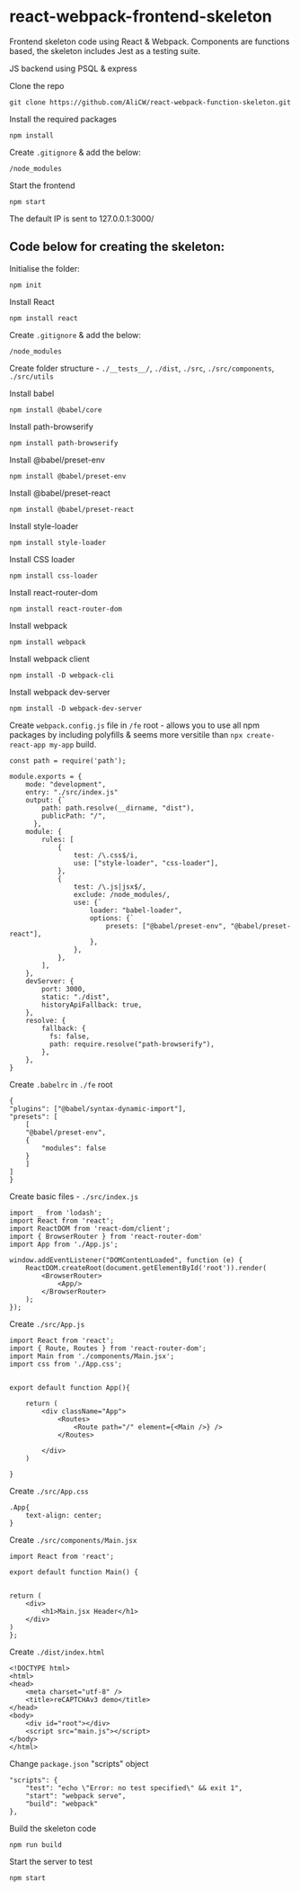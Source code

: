 # react-webpack-frontend-skeleton
Frontend skeleton code using React &amp; Webpack. Components are functions based, the skeleton includes Jest as a testing suite.

JS backend using PSQL & express

Clone the repo

    git clone https://github.com/AliCW/react-webpack-function-skeleton.git

Install the required packages

    npm install

Create `.gitignore` & add the below:

    /node_modules

Start the frontend

    npm start

The default IP is sent to 127.0.0.1:3000/


## Code below for creating the skeleton:

Initialise the folder:

    npm init

Install React

    npm install react
    
Create `.gitignore` & add the below:

    /node_modules

Create folder structure - `./__tests__/`, `./dist`, `./src`, `./src/components`, `./src/utils`

Install babel

    npm install @babel/core

Install path-browserify

    npm install path-browserify

Install @babel/preset-env

    npm install @babel/preset-env

Install @babel/preset-react

    npm install @babel/preset-react

Install style-loader

    npm install style-loader

Install CSS loader

    npm install css-loader

Install react-router-dom

    npm install react-router-dom

Install webpack

    npm install webpack

Install webpack client

    npm install -D webpack-cli

Install webpack dev-server

    npm install -D webpack-dev-server

Create `webpack.config.js` file in `/fe` root - allows you to use all npm packages by including polyfills & seems more versitile than `npx create-react-app my-app` build.

    const path = require('path');

    module.exports = {
        mode: "development",
        entry: "./src/index.js"
        output: {`
            path: path.resolve(__dirname, "dist"),
            publicPath: "/",
          },
        module: {
            rules: [
                {
                    test: /\.css$/i,
                    use: ["style-loader", "css-loader"],
                },
                {
                    test: /\.js|jsx$/,
                    exclude: /node_modules/,
                    use: {`
                        loader: "babel-loader",
                        options: {`
                            presets: ["@babel/preset-env", "@babel/preset-react"],
                        },
                    },
                },
            ],
        },
        devServer: {
            port: 3000,
            static: "./dist",
            historyApiFallback: true,
        },
        resolve: {
            fallback: {
              fs: false,
              path: require.resolve("path-browserify"),
            },
        },
    }

Create `.babelrc` in `./fe` root

    {
    "plugins": ["@babel/syntax-dynamic-import"],
    "presets": [
        [
        "@babel/preset-env",
        {
            "modules": false
        }
        ]
    ]
    }

Create basic files - `./src/index.js`

    import _ from 'lodash';
    import React from 'react';
    import ReactDOM from 'react-dom/client';
    import { BrowserRouter } from 'react-router-dom'
    import App from './App.js';

    window.addEventListener("DOMContentLoaded", function (e) {
        ReactDOM.createRoot(document.getElementById('root')).render(
            <BrowserRouter>
                <App/>
            </BrowserRouter>
        );
    });

Create `./src/App.js`

    import React from 'react';
    import { Route, Routes } from 'react-router-dom';
    import Main from './components/Main.jsx';
    import css from './App.css';


    export default function App(){

        return (
            <div className="App">
                <Routes>
                    <Route path="/" element={<Main />} />
                </Routes>

            </div>
        )

    }

Create `./src/App.css`

    .App{
        text-align: center;
    }

Create `./src/components/Main.jsx`

    import React from 'react';

    export default function Main() {


    return (
        <div>
            <h1>Main.jsx Header</h1>
        </div>
    )
    };

Create `./dist/index.html`

    <!DOCTYPE html>
    <html>
    <head>
        <meta charset="utf-8" />
        <title>reCAPTCHAv3 demo</title>
    </head>
    <body>
        <div id="root"></div>
        <script src="main.js"></script>
    </body>
    </html>

Change `package.json` "scripts" object

    "scripts": {
        "test": "echo \"Error: no test specified\" && exit 1",
        "start": "webpack serve",
        "build": "webpack"
    },

Build the skeleton code

    npm run build

Start the server to test

    npm start